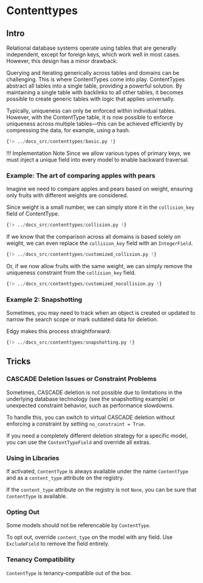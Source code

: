 # Contenttypes

## Intro

Relational database systems operate using tables that are generally independent, except for foreign keys, which work well in most cases. However, this design has a minor drawback.

Querying and iterating generically across tables and domains can be challenging. This is where ContentTypes come into play. ContentTypes abstract all tables into a single table, providing a powerful solution. By maintaining a single table with backlinks to all other tables, it becomes possible to create generic tables with logic that applies universally.

Typically, uniqueness can only be enforced within individual tables. However, with the ContentType table, it is now possible to enforce uniqueness across multiple tables—this can be achieved efficiently by compressing the data, for example, using a hash.

```python
{!> ../docs_src/contenttypes/basic.py !}
```

!!! Implementation Note
    Since we allow various types of primary keys, we must inject a unique field into every model to enable backward traversal.

### Example: The art of comparing apples with pears

Imagine we need to compare apples and pears based on weight, ensuring only fruits with different weights are considered.

Since weight is a small number, we can simply store it in the `collision_key` field of ContentType.

```python
{!> ../docs_src/contenttypes/collision.py !}
```

If we know that the comparison across all domains is based solely on weight, we can even replace the `collision_key` field with an `IntegerField`.

```python
{!> ../docs_src/contenttypes/customized_collision.py !}
```

Or, if we now allow fruits with the same weight, we can simply remove the uniqueness constraint from the `collision_key` field.

```python
{!> ../docs_src/contenttypes/customized_nocollision.py !}
```

### Example 2: Snapshotting

Sometimes, you may need to track when an object is created or updated to narrow the search scope or mark outdated data for deletion.

Edgy makes this process straightforward:

```python
{!> ../docs_src/contenttypes/snapshotting.py !}
```

## Tricks

### CASCADE Deletion Issues or Constraint Problems

Sometimes, CASCADE deletion is not possible due to limitations in the underlying database technology (see the snapshotting example) or unexpected constraint behavior, such as performance slowdowns.

To handle this, you can switch to virtual CASCADE deletion without enforcing a constraint by setting `no_constraint = True`.

If you need a completely different deletion strategy for a specific model, you can use the `ContentTypeField` and override all extras.

### Using in Libraries

If activated, `ContentType` is always available under the name `ContentType` and as a `content_type` attribute on the registry.

If the `content_type` attribute on the registry is not `None`, you can be sure that `ContentType` is available.

### Opting Out

Some models should not be referencable by `ContentType`.

To opt out, override `content_type` on the model with any field. Use `ExcludeField` to remove the field entirely.

### Tenancy Compatibility

`ContentType` is tenancy-compatible out of the box.
